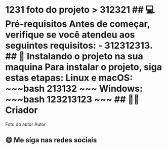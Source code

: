 # 1231 foto do projeto > 312321 ## 💻 Pré-requisitos Antes de começar, verifique se você atendeu aos seguintes requisitos: - 312312313. ## 🚀 Instalando o projeto na sua maquina Para instalar o projeto, siga estas etapas: Linux e macOS: ~~~bash 213132 ~~~ Windows: ~~~bash 123213123 ~~~ ## 🧑‍💻 Criador
Foto do autor
Autor
## 😄 Me siga nas redes sociais
  
